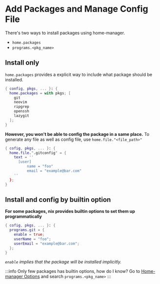 # Add Packages and Manage Config File

There's two ways to install packages using home-manager.

- `home.packages`
- `programs.<pkg_name>`

## Install only

`home.packages` provides a explicit way to include what package should be installed.

```nix
{ config, pkgs, ... }: {
  home.packages = with pkgs; [
    git
    neovim
    ripgrep
    openssh
    lazygit
  ];
}
```

**However, you won't be able to config the package in a same place.**
To generate any file as well as config file, use `home.file."<file_path>"`

```nix
{ cofig, pkgs, ... }: {
  home.file.".gitconfig" = {
    text = ''
      [user]
          name = "foo"
          email = "example@bar.com"
    ''
  };
}
```

## Install and config by builtin option

**For some packages, nix provides builtin options to set them up programmatically**

```nix
{ cofig, pkgs, ... }: {
  programs.git = {
    enable = true;
    userName = "foo";
    userEmail = "example@bar.com";
  };
}
```

*`enable` implies that the package will be installed implicitly.*

:::info
Only few packages has builtin options, how do I know?
Go to [Home-manager Options](https://nix-community.github.io/home-manager/options.xhtml) and search `programs.<pkg_name>`
:::
